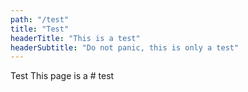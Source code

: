 ```yaml
---
path: "/test"
title: "Test"
headerTitle: "This is a test"
headerSubtitle: "Do not panic, this is only a test"
---
```

Test
This page is a # test
